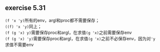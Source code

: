 ## exercise 5.31

```(f 'x 'y)```所有的env，argl和proc都不需要保存；  
```((f) 'x 'y)```同上；  
```(f (g 'x) y)```需要保存proc和argl，在求值```(g 'x)```之前需要保存env  
```(f (g 'x) 'y)```需要保存proc和argl，在求值```(g 'x)```之前不必保存env，因为对```'y```求值不需要env